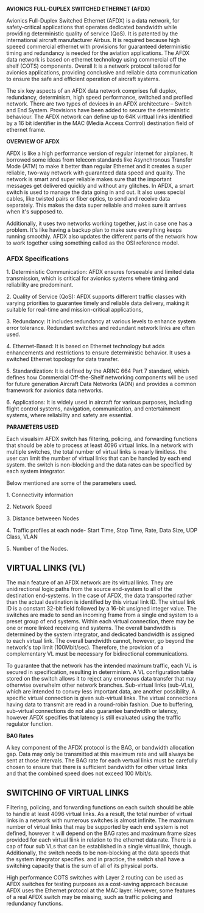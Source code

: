 **AVIONICS FULL-DUPLEX SWITCHED ETHERNET (AFDX)**

Avionics Full-Duplex Switched Ethernet (AFDX) is a data network, for
safety-critical applications that operates dedicated bandwidth while
providing deterministic quality of service (QoS). It is patented by the
international aircraft manufacturer Airbus. It is required because high
speeed commercial ethernet with provisions for guaranteed deterministic
timing and redundancy is needed for the aviation applications. The AFDX
data network is based on ethernet technology using commercial off the
shelf (COTS) components. Overall It is a network protocol tailored for
avionics applications, providing conclusive and reliable data
communication to ensure the safe and efficient operation of aircraft
systems.

The six key aspects of an AFDX data network comprises full duplex,
redundancy, determinism, high speed performance, switched and profiled
network. There are two types of devices in an AFDX architecture – Switch
and End System. Provisions have been added to secure the deterministic
behaviour. The AFDX network can define up to 64K virttual links
identified by a 16 bit identifier in the MAC (Media Access Control)
destination field of ethernet frame.

**OVERVIEW OF AFDX**

AFDX is like a high performance version of regular internet for
airplanes. It borrowed some ideas from telecom standards like
Asynchronous Transfer Mode (ATM) to make it better than regular Ethernet
and it creates a super reliable, two-way network with guaranteed data
speed and quality. The network is smart and super reliable makes sure
that the important messages get delivered quickly and without any
glitches. In AFDX, a smart switch is used to manage the data going in
and out. It also uses special cables, like twisted pairs or fiber
optics, to send and receive data separately. This makes the data super
reliable and makes sure it arrives when it's supposed to.

Additionally, it uses two networks working together, just in case one
has a problem. It's like having a backup plan to make sure everything
keeps running smoothly. AFDX also updates the different parts of the
network how to work together using something called as the OSI reference
model.

### **AFDX Specifications**

1\. Deterministic Communication: AFDX ensures forseeable and limited
data transmission, which is critical for avionics systems where timing
and reliability are predominant.

2\. Quality of Service (QoS): AFDX supports different traffic classes
with varying priorities to guarantee timely and reliable data delivery,
making it suitable for real-time and mission-critical applications,

3\. Redundancy: It includes redundancy at various levels to enhance
system error tolerance. Redundant switches and redundant network links
are often used.

4\. Ethernet-Based: It is based on Ethernet technology but adds
enhancements and restrictions to ensure deterministic behavior. It uses
a switched Ethernet topology for data transfer.

5\. Standardization: It is defined by the ARINC 664 Part 7 standard,
which defines how Commercial Off-the-Shelf networking components will be
used for future generation Aircraft Data Networks (ADN) and provides a
common framework for avionics data networks.

6\. Applications: It is widely used in aircraft for various purposes,
including flight control systems, navigation, communication, and
entertainment systems, where reliability and safety are essential.

**PARAMETERS USED**

Each visualsim AFDX switch has filtering, policing, and forwarding
functions that should be able to process at least 4096 virtual links. In
a network with multiple switches, the total number of virtual links is
nearly limitless. the user can limit the number of virtual links that
can be handled by each end system. the switch is non-blocking and the
data rates can be specified by each system integrator.

Below mentioned are some of the parameters used.

1\. Connectivity information

2\. Network Speed

3\. Distance betweeen Nodes

4\. Traffic profiles at each node- Start Time, Stop Time, Rate, Data
Size, UDP Class, VLAN

5\. Number of the Nodes.

## **VIRTUAL LINKS (VL)**

The main feature of an AFDX network are its virtual links. They are
unidirectional logic paths from the source end-system to all of the
destination end-systems. In the case of AFDX, the data transported
rather than the actual destination is identified by this virtual link
ID. The virtual link ID is a constant 32-bit field followed by a 16-bit
unsigned integer value. The switches are made to send an incoming frame
from a single end system to a preset group of end systems. Within each
virtual connection, there may be one or more linked receiving end
systems. The overall bandwidth is determined by the system integrator,
and dedicated bandwidth is assigned to each virtual link. The overall
bandwidth cannot, however, go beyond the network's top limit
(100Mbit/sec). Therefore, the provision of a complementary VL must be
necessary for bidirectional communications.

To guarantee that the network has the intended maximum traffic, each VL
is secured in specification, resulting in determinism. A VL
configuration table stored on the switch allows it to reject any
erroneous data transfer that may otherwise overwhelm other network
branches. Sub-virtual links (sub-VLs), which are intended to convey less
important data, are another possibility. A specific virtual connection
is given sub-virtual links. The virtual connections having data to
transmit are read in a round-robin fashion. Due to buffering,
sub-virtual connections do not also guarantee bandwidth or latency,
however AFDX specifies that latency is still evaluated using the traffic
regulator function.

**BAG Rates**

A key component of the AFDX protocol is the BAG, or bandwidth allocation
gap. Data may only be transmitted at this maximum rate and will always
be sent at those intervals. The BAG rate for each vertual links must be
carefully chosen to ensure that there is sufficient bandwidth for other
virtual links and that the combined speed does not exceed 100 Mbit/s.

## **SWITCHING OF VIRTUAL LINKS**

Filtering, policing, and forwarding functions on each switch should be
able to handle at least 4096 virtual links. As a result, the total
number of virtual links in a network with numerous switches is almost
infinite. The maximum number of virtual links that may be supported by
each end system is not defined, however it will depend on the BAG rates
and maximum frame sizes provided for each virtual liink in relation to
the ethernet data rate. There is a cap of four sub VLs that can be
established in a single virtual link, though. Additionally, the switch
needs to be non-blocking at the data speeds that the system integrator
specifies. and in practice, the switch shall have a switching capacity
that is the sum of all of its physical ports.

High performance COTS switches with Layer 2 routing can be used as AFDX
switches for testing purposes as a cost-saving approach because AFDX
uses the Ethernet protocol at the MAC layer. However, some features of a
real AFDX switch may be missing, such as traffic policing and redundancy
functions.
